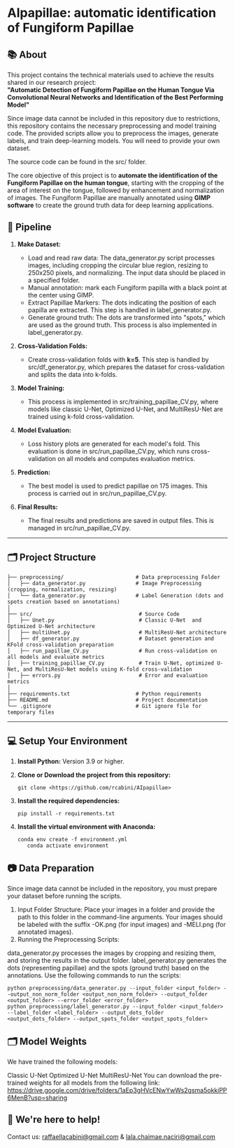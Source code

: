 # AIpapillae: automatic identification of Fungiform Papillae

## 📚 About
This project contains the technical materials used to achieve the results shared in our research project:  
**"Automatic Detection of Fungiform Papillae on the Human Tongue Via Convolutional Neural Networks and Identification of the Best Performing Model"**

Since image data cannot be included in this repository due to restrictions, this repository contains the necessary preprocessing and model training code. The provided scripts allow you to preprocess the images, generate labels, and train deep-learning models. You will need to provide your own dataset.

The source code can be found in the src/ folder.

The core objective of this project is to **automate the identification of the Fungiform Papillae on the human tongue**, starting with the cropping of the area of interest on the tongue, followed by enhancement and normalization of images. The Fungiform Papillae are manually annotated using **GIMP software**  to create the ground truth data for deep learning applications.


## 📝 Pipeline

1. **Make Dataset:**
   - Load and read raw data: The data_generator.py script processes images, including cropping the circular blue region, resizing to 250x250 pixels, and normalizing. The input data should be placed in a specified folder.
   - Manual annotation: mark each Fungiform papilla with a black point at the center using GIMP.
   - Extract Papillae Markers: The dots indicating the position of each papilla are extracted. This step is handled in label_generator.py.
   - Generate ground truth: The dots are transformed into "spots," which are used as the ground truth. This process is also implemented in label_generator.py.

3. **Cross-Validation Folds:**
   - Create cross-validation folds with **k=5**. This step is handled by src/df_generator.py, which prepares the dataset for cross-validation and splits the data into k-folds.

4. **Model Training:**
   - This process is implemented in src/training_papillae_CV.py, where models like classic U-Net, Optimized U-Net, and MultiResU-Net are trained using k-fold cross-validation.

5. **Model Evaluation:**
   - Loss history plots are generated for each model's fold. This evaluation is done in src/run_papillae_CV.py, which runs cross-validation on all models and computes evaluation metrics.

6. **Prediction:**
   - The best model is used to predict papillae on 175 images. This process is carried out in src/run_papillae_CV.py.

7. **Final Results:**
   - The final results and predictions are saved in output files. This is managed in src/run_papillae_CV.py.

---

## 🗂️ Project Structure
```
├── preprocessing/                       # Data preprocessing Folder
│   ├── data_generator.py                # Image Preprocessing (cropping, normalization, resizing)
│   └── data_generator.py                # Label Generation (dots and spots creation based on annotations)
│
├── src/                                  # Source Code
│   ├── Unet.py                           # Classic U-Net  and Optimized U-Net architecture
│   ├── multiUnet.py                      # MultiResU-Net architecture
│   ├── df_generator.py                   # Dataset generation and KFold cross-validation preparation
│   ├── run_papillae_CV.py                # Run cross-validation on all models and evaluate metrics
│   ├── training_papillae_CV.py           # Train U-Net, optimized U-Net, and MultiResU-Net models using K-fold cross-validation
│   ├── errors.py                         # Error and evaluation metrics 
│
├── requirements.txt                     # Python requirements  
├── README.md                            # Project documentation 
└── .gitignore                           # Git ignore file for temporary files
```

---

## 💻 Setup Your Environment

1. **Install Python:** Version 3.9 or higher.
2. **Clone or Download the project from this repository:**  
   ```
   git clone <https://github.com/rcabini/AIpapillae>
   ```
3. **Install the required dependencies:**
   ```
   pip install -r requirements.txt
   ```
   
4. **Install the virtual environment with Anaconda:**
   ```
   conda env create -f environment.yml
      conda activate environment
   ```

## 📷 Data Preparation
Since image data cannot be included in the repository, you must prepare your dataset before running the scripts.
1. Input Folder Structure:
Place your images in a folder and provide the path to this folder in the command-line arguments. 
Your images should be labeled with the suffix -OK.png (for input images) and -MELI.png (for annotated images).
2. Running the Preprocessing Scripts:

data_generator.py processes the images by cropping and resizing them, and storing the results in the output folder.
label_generator.py generates the dots (representing papillae) and the spots (ground truth) based on the annotations.
Use the following commands to run the scripts:
```
python preprocessing/data_generator.py --input_folder <input_folder> --output_non_norm_folder <output_non_norm_folder> --output_folder <output_folder> --error_folder <error_folder>
python preprocessing/label_generator.py --input_folder <input_folder> --label_folder <label_folder> --output_dots_folder <output_dots_folder> --output_spots_folder <output_spots_folder>
```

## 🗂️ Model Weights
We have trained the following models:

Classic U-Net
Optimized U-Net
MultiResU-Net
You can download the pre-trained weights for all models from the following link:
https://drive.google.com/drive/folders/1aEp3gHVcENwYwWs2gsma5okkiPP6MenB?usp=sharing

## 💬 We're here to help!
Contact us: raffaellacabini@gmail.com & lala.chaimae.naciri@gmail.com





